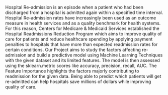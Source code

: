 Hospital Re-admission is an episode when a patient who had been discharged from a hospital is admitted again within a specified time interval. Hospital Re-admission rates have increasingly been used as an outcome measure in health services and as a quality benchmark for health systems.
For this reason, Centers for Medicare & Medicaid Services established the Hospital Readmissions Reduction Program which aims to improve quality of care for patients and reduce healthcare spending by applying payment penalties to hospitals that have more than expected readmission rates for certain conditions.
Our Project aims to study the factors affecting re-admission and build a predictive model using Machine Learning Techniques with the given dataset and its limited features.
The model is then assessed using the sklearn.metric scores like accuracy, precision, recall, AUC. 
The Feature Importance highlights the factors majorly contributing to readmission for the given data.
Being able to predict which patients will get re-admitted can help hospitals save millions of dollars while improving quality of care.
